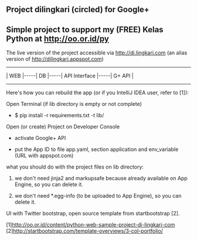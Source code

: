 ## Project dilingkari (circled) for Google+

## Simple project to support my (FREE) Kelas Python at http://oo.or.id/py

The live version of the project accessible via http://di.lingkari.com (an alias version of http://dilingkari.appspot.com)

 -------     ------     -----------------     ----------
 | WEB |-----| DB |-----| API Interface |-----| G+ API |
 -------     ------     -----------------     ----------

Here's how you can rebuild the app (or if you IntelliJ IDEA user, refer to [1]):

Open Terminal (if lib directory is empty or not complete)

+ $ pip install -r requirements.txt -t lib/

Open (or create) Project on Developer Console

+ activate Google+ API

+ put the App ID to file app.yaml, section application and env_variable (URL with appspot.com)

what you should do with the project files on lib directory:

1. we don't need jinja2 and markupsafe because already available on App Engine, so you can delete it.

1. we don't need \*.egg-info (to be uploaded to App Engine), so you can delete it.

UI with Twitter bootstrap, open source template from startbootstrap [2].

[1]http://oo.or.id/content/python-web-sample-project-di-lingkari-com
[2]http://startbootstrap.com/template-overviews/3-col-portfolio/